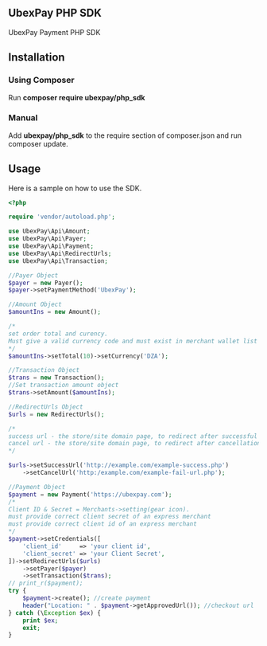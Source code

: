 ## UbexPay PHP SDK
UbexPay Payment PHP SDK
## Installation
### Using Composer
Run **composer require ubexpay/php_sdk**  

### Manual  
Add **ubexpay/php_sdk** to the require section of composer.json
and run composer update.   
## Usage
Here is a sample on how to use the SDK.  
```PHP
<?php

require 'vendor/autoload.php';

use UbexPay\Api\Amount;
use UbexPay\Api\Payer;
use UbexPay\Api\Payment;
use UbexPay\Api\RedirectUrls;
use UbexPay\Api\Transaction;

//Payer Object
$payer = new Payer();
$payer->setPaymentMethod('UbexPay');

//Amount Object
$amountIns = new Amount();

/*
set order total and curency. 
Must give a valid currency code and must exist in merchant wallet list
*/
$amountIns->setTotal(10)->setCurrency('DZA');

//Transaction Object
$trans = new Transaction();
//Set transaction amount object
$trans->setAmount($amountIns);

//RedirectUrls Object
$urls = new RedirectUrls();

/*
success url - the store/site domain page, to redirect after successful payment and 
cancel url - the store/site domain page, to redirect after cancellation of payment
*/

$urls->setSuccessUrl('http://example.com/example-success.php')
    ->setCancelUrl('http:/example.com/example-fail-url.php');

//Payment Object
$payment = new Payment('https://ubexpay.com');
/*
Client ID & Secret = Merchants->setting(gear icon).  
must provide correct client secret of an express merchant
must provide correct client id of an express merchant
*/
$payment->setCredentials([
    'client_id'     => 'your client id',
    'client_secret' => 'your Client Secret',
])->setRedirectUrls($urls)
    ->setPayer($payer)
    ->setTransaction($trans);
// print_r($payment);
try {
    $payment->create(); //create payment
    header("Location: " . $payment->getApprovedUrl()); //checkout url
} catch (\Exception $ex) {
    print $ex;
    exit;
}

```
